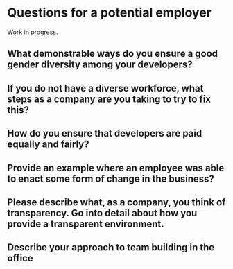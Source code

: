 # Questions for a potential employer

Work in progress.

## What demonstrable ways do you ensure a good gender diversity among your developers?

## If you do not have a diverse workforce, what steps as a company are you taking to try to fix this?

## How do you ensure that developers are paid equally and fairly?

## Provide an example where an employee was able to enact some form of change in the business?

## Please describe what, as a company, you think of transparency. Go into detail about how you provide a transparent environment.

## Describe your approach to team building in the office
